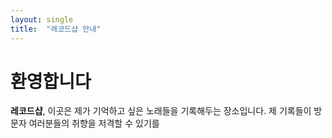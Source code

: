 ```yaml
---
layout: single
title:  "레코드샵 안내"
---
```


# 환영합니다

**레코드샵**, 이곳은 제가 기억하고 싶은 노래들을 기록해두는 장소입니다. 제 기록들이 방문자 여러분들의 취향을 저격할 수 있기를
